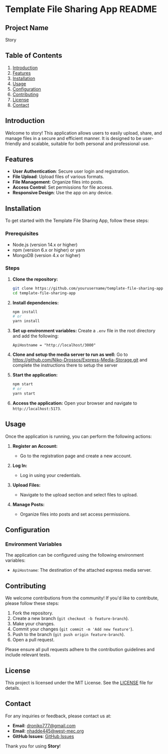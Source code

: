 # Template File Sharing App README

## Project Name
Story

## Table of Contents
1. [Introduction](#introduction)
2. [Features](#features)
3. [Installation](#installation)
4. [Usage](#usage)
5. [Configuration](#configuration)
6. [Contributing](#contributing)
7. [License](#license)
8. [Contact](#contact)

## Introduction
Welcome to story! This application allows users to easily upload, share, and manage files in a secure and efficient manner. It is designed to be user-friendly and scalable, suitable for both personal and professional use.

## Features
- **User Authentication**: Secure user login and registration.
- **File Upload**: Upload files of various formats.
- **File Management**: Organize files into posts.
- **Access Control**: Set permissions for file access.
- **Responsive Design**: Use the app on any device.

## Installation
To get started with the Template File Sharing App, follow these steps:

### Prerequisites
- Node.js (version 14.x or higher)
- npm (version 6.x or higher) or yarn
- MongoDB (version 4.x or higher)

### Steps
1. **Clone the repository:**
    ```bash
    git clone https://github.com/yourusername/template-file-sharing-app.git
    cd template-file-sharing-app
    ```

2. **Install dependencies:**
    ```bash
    npm install
    # or
    yarn install
    ```

3. **Set up environment variables:**
    Create a `.env` file in the root directory and add the following:
    ```env
    ApiHostname = "http://localhost/3000"
    ```

4. **Clone and setup the media server to run as well:**
    Go to https://github.com/Niko-Drossos/Express-Media-Storage.git and complete the instructions there to setup the server

5. **Start the application:**
    ```bash
    npm start
    # or
    yarn start
    ```

6. **Access the application:**
    Open your browser and navigate to `http://localhost:5173`.

## Usage
Once the application is running, you can perform the following actions:

1. **Register an Account:**
   - Go to the registration page and create a new account.

2. **Log In:**
   - Log in using your credentials.

3. **Upload Files:**
   - Navigate to the upload section and select files to upload.

5. **Manage Posts:**
   - Organize files into posts and set access permissions.

## Configuration
### Environment Variables
The application can be configured using the following environment variables:

- `ApiHostname`: The destination of the attached express media server.

## Contributing
We welcome contributions from the community! If you'd like to contribute, please follow these steps:

1. Fork the repository.
2. Create a new branch (`git checkout -b feature-branch`).
3. Make your changes.
4. Commit your changes (`git commit -m 'Add new feature'`).
5. Push to the branch (`git push origin feature-branch`).
6. Open a pull request.

Please ensure all pull requests adhere to the contribution guidelines and include relevant tests.

## License
This project is licensed under the MIT License. See the [LICENSE](LICENSE) file for details.

## Contact
For any inquiries or feedback, please contact us at:
- **Email**: droniko777@gmail.com
- **Email**: nhadde445@west-mec.org
- **GitHub Issues**: [GitHub Issues](https://github.com/yourusername/template-file-sharing-app/issues)

Thank you for using **Story**!
